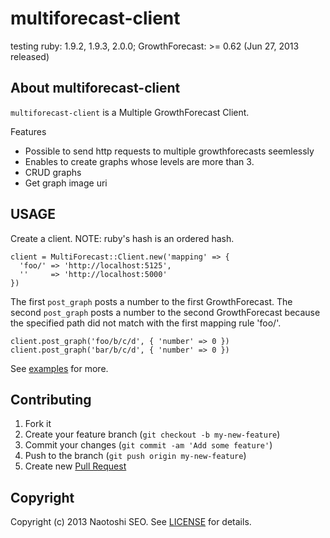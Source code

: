 # multiforecast-client

testing ruby: 1.9.2, 1.9.3, 2.0.0; GrowthForecast: >= 0.62 (Jun 27, 2013 released)

## About multiforecast-client

`multiforecast-client` is a Multiple GrowthForecast Client. 

Features

- Possible to send http requests to multiple growthforecasts seemlessly
- Enables to create graphs whose levels are more than 3.
- CRUD graphs
- Get graph image uri

## USAGE

Create a client. NOTE: ruby's hash is an ordered hash. 

    client = MultiForecast::Client.new('mapping' => {
      'foo/' => 'http://localhost:5125',
      ''     => 'http://localhost:5000'
    })

The first `post_graph` posts a number to the first GrowthForecast.
The second `post_graph` posts a number to the second GrowthForecast because the specified path did not match with the first mapping rule 'foo/'.

    client.post_graph('foo/b/c/d', { 'number' => 0 })
    client.post_graph('bar/b/c/d', { 'number' => 0 })

See [examples](./examples) for more.

## Contributing

1. Fork it
2. Create your feature branch (`git checkout -b my-new-feature`)
3. Commit your changes (`git commit -am 'Add some feature'`)
4. Push to the branch (`git push origin my-new-feature`)
5. Create new [Pull Request](../../pull/new/master)

## Copyright

Copyright (c) 2013 Naotoshi SEO. See [LICENSE](LICENSE) for details.
